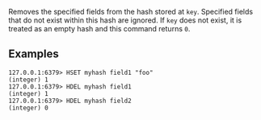 Removes the specified fields from the hash stored at `key`.
Specified fields that do not exist within this hash are ignored.
If `key` does not exist, it is treated as an empty hash and this command returns
`0`.

## Examples

```
127.0.0.1:6379> HSET myhash field1 "foo"
(integer) 1
127.0.0.1:6379> HDEL myhash field1
(integer) 1
127.0.0.1:6379> HDEL myhash field2
(integer) 0
```
